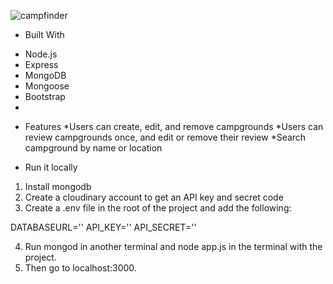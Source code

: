 ![campfinder](https://github.com/serhatyildiz1/CampFinder/assets/79581764/e2401a76-9a59-44b8-aa23-d8d5c94a49d9)

- Built With
* Node.js
* Express
* MongoDB
* Mongoose
* Bootstrap
* 
- Features
*Users can create, edit, and remove campgrounds
*Users can review campgrounds once, and edit or remove their review
*Search campground by name or location

- Run it locally
1. Install mongodb
2. Create a cloudinary account to get an API key and secret code
3. Create a .env file in the root of the project and add the following:
  
DATABASEURL='<url>'
API_KEY='<cloudinary api key>'
API_SECRET='<cloudinary secret key>'

4. Run mongod in another terminal and node app.js in the terminal with the project.
5. Then go to localhost:3000.
